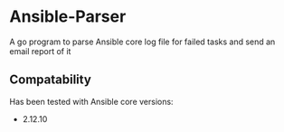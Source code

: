 # Ansible-Parser
A go program to parse Ansible core log file for failed tasks and send an email report of it

## Compatability

Has been tested with Ansible core versions:
- 2.12.10